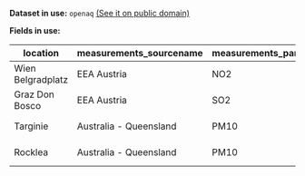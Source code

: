 **Dataset in use:** `openaq` [(See it on public domain)](https://public.opendatasoft.com/explore/dataset/openaq/table/)

**Fields in use:**

|location|measurements_sourcename|measurements_parameter|measurements_lastupdated|measurements_value|measurements_sourcename|
|---|---|---|---|---|---|
|Wien Belgradplatz|EEA Austria|NO2|2016-12-12T09:00:00+00:00|19.0|EEA Austria|
|Graz Don Bosco|EEA Austria|SO2|2016-12-12T09:00:00+00:00|5.0|EEA Austria|
|Targinie|Australia - Queensland|PM10|2021-12-13T10:00:00+00:00|16.2|Australia - Queensland|
|Rocklea|Australia - Queensland|PM10|2021-12-13T10:00:00+00:00|10.9|Australia - Queensland|

